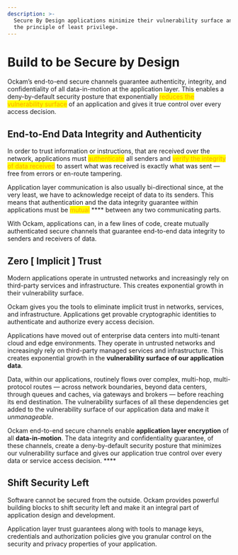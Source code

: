 ```yaml
---
description: >-
  Secure By Design applications minimize their vulnerability surface and embrace
  the principle of least privilege.
---
```


# Build to be Secure by Design

Ockam’s end-to-end secure channels guarantee authenticity, integrity, and confidentiality of all data-in-motion at the application layer. This enables a deny-by-default security posture that exponentially <mark style="color:orange;">reduces the vulnerability surface</mark> of an application and gives it true control over every access decision.

## End-to-End Data Integrity and Authenticity <a href="#end-to-end" id="end-to-end"></a>

In order to trust information or instructions, that are received over the network, applications must <mark style="color:orange;">authenticate</mark> all senders and <mark style="color:orange;">verify the integrity of data received</mark> to assert what was received is exactly what was sent — free from errors or en-route tampering.

Application layer communication is also usually bi-directional since, at the very least, we have to acknowledge receipt of data to its senders. This means that authentication and the data integrity guarantee within applications must be <mark style="color:orange;">mutual</mark> **** between any two communicating parts.

With Ockam, applications can, in a few lines of code, create mutually authenticated secure channels that guarantee end-to-end data integrity to senders and receivers of data.





## Zero \[ Implicit ] Trust

Modern applications operate in untrusted networks and increasingly rely on third-party services and infrastructure. This creates exponential growth in their vulnerability surface.

Ockam gives you the tools to eliminate implicit trust in networks, services, and infrastructure. Applications get provable cryptographic identities to authenticate and authorize every access decision.

Applications have moved out of enterprise data centers into multi-tenant cloud and edge environments. They operate in untrusted networks and increasingly rely on third-party managed services and infrastructure. This creates exponential growth in the **vulnerability surface of our application data**.

Data, within our applications, routinely flows over complex, multi-hop, multi-protocol routes — across network boundaries, beyond data centers, through queues and caches, via gateways and brokers — before reaching its end destination. The vulnerability surfaces of all these dependencies get added to the vulnerability surface of our application data and make it _unmanageable_.

Ockam end-to-end secure channels enable **application layer encryption** of all **data-in-motion**. The data integrity and confidentiality guarantee, of these channels, create a deny-by-default security posture that minimizes our vulnerability surface and gives our application true control over every data or service access decision. ****&#x20;

## Shift Security Left

Software cannot be secured from the outside. Ockam provides powerful building blocks to shift security left and make it an integral part of application design and development.

Application layer trust guarantees along with tools to manage keys, credentials and authorization policies give you granular control on the security and privacy properties of your application.

##

